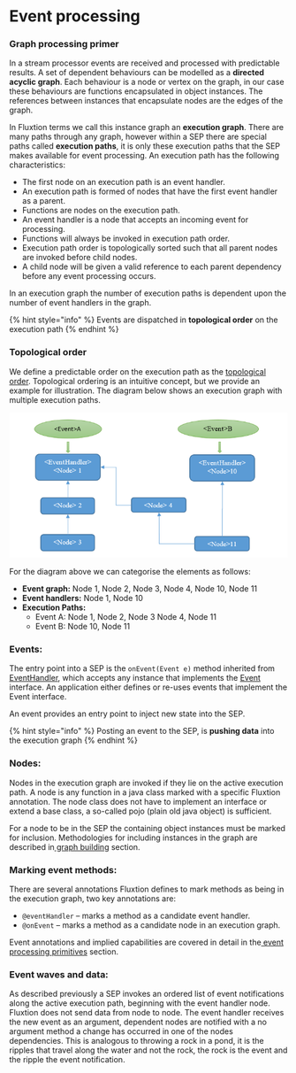 # Event processing

### Graph processing primer

In a stream processor events are received and processed with predictable results. A set of dependent behaviours can be modelled as a **directed acyclic graph**. Each behaviour is a node or vertex on the graph, in our case these behaviours are functions encapsulated in object instances. The references between instances that encapsulate nodes are the edges of the graph. 

In Fluxtion terms we call this instance graph an **execution graph**. There are many paths through any graph, however within a SEP there are special paths called **execution paths**, it is only these execution paths that the SEP makes available for event processing. An execution path has the following characteristics:

* The first node on an execution path is an event handler.
* An execution path is formed of nodes that have the first event handler as a parent.
* Functions are nodes on the execution path.
* An event handler is a node that accepts an incoming event for processing.
* Functions will always be invoked in execution path order.
* Execution path order is topologically sorted such that all parent nodes are invoked before child nodes.
* A child node will be given a valid reference to each parent dependency before any event processing occurs.

In an execution graph the number of execution paths is dependent upon the number of event handlers in the graph. 

{% hint style="info" %}
Events are dispatched in **topological order** on the execution path
{% endhint %}

### Topological order

We define a predictable order on the execution path as the [topological order](https://en.wikipedia.org/wiki/Topological_sorting). Topological ordering is an intuitive concept, but we provide an example for illustration. The diagram below shows an execution graph with multiple execution paths.

![Example execution graph with multiple execution paths](../../../.gitbook/assets/execution_graph_paths.png)

For the diagram above we can categorise the elements as follows:

* **Event graph:** Node 1, Node 2, Node 3, Node 4, Node 10, Node 11
* **Event handlers:** Node 1, Node 10
* **Execution Paths:**
  * Event A: Node 1, Node 2, Node 3 Node 4, Node 11
  * Event B: Node 10, Node 11

### Events:

The entry point into a SEP is the `onEvent(Event e)` method inherited from [EventHandler](https://github.com/v12technology/fluxtion/blob/master/api/src/main/java/com/fluxtion/runtime/lifecycle/EventHandler.java), which accepts any instance that implements the [Event](https://github.com/v12technology/fluxtion/blob/master/api/src/main/java/com/fluxtion/runtime/event/Event.java) interface. An application either defines or re-uses events that implement the Event interface. 

An event provides an entry point to inject new state into the SEP.

{% hint style="info" %}
Posting an event to the SEP, is **pushing data** into the execution graph
{% endhint %}

### Nodes:

Nodes in the execution graph are invoked if they lie on the active execution path. A node is any function in a java class marked with a specific Fluxtion annotation. The node class does not have to implement an interface or extend a base class, a so-called pojo \(plain old java object\) is sufficient. 

For a node to be in the SEP the containing object instances must be marked for inclusion. Methodologies for including instances in the graph are described in[ graph building](../child-1/graph-building.md) section.

### Marking event methods:

There are several annotations Fluxtion defines to mark methods as being in the execution graph, two key annotations are:

* `@eventHandler` – marks a method as a candidate event handler.
* `@onEvent` – marks a method as a candidate node in an execution graph.

Event annotations and implied capabilities are covered in detail in the[ event processing primitives](../../child-2.md) section. 

### Event waves and data:

As described previously a SEP invokes an ordered list of event notifications along the active execution path, beginning with the event handler node. Fluxtion does not send data from node to node. The event handler receives the new event as an argument, dependent nodes are notified with a no argument method a change has occurred in one of the nodes dependencies. This is analogous to throwing a rock in a pond, it is the ripples that travel along the water and not the rock, the rock is the event and the ripple the event notification.

### 

